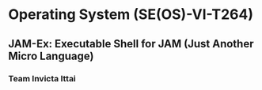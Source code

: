 # Operating System (SE(OS)-VI-T264)
## JAM-Ex: Executable Shell for JAM (Just Another Micro Language)
### Team Invicta Ittai